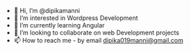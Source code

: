 - 👋 Hi, I’m @dipikamanni
- 👀 I’m interested in Wordpress Development
- 🌱 I’m currently learning Angular
- 💞️ I’m looking to collaborate on web Development projects
- 📫 How to reach me - by email dipika019manni@gmail.com

<!---
dipikamanni/dipikamanni is a ✨ special ✨ repository because its `README.md` (this file) appears on your GitHub profile.
You can click the Preview link to take a look at your changes.
--->
